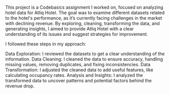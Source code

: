 This project is a Codebasics assignment I worked on, focused on analyzing hotel data for Atliq Hotel. The goal was to examine different datasets related to the hotel's performance, as it’s currently facing challenges in the market with declining revenue. By exploring, cleaning, transforming the data, and generating insights, I aimed to provide Atliq Hotel with a clear understanding of its issues and suggest strategies for improvement.

I followed these steps in my approach:

Data Exploration: I reviewed the datasets to get a clear understanding of the information.
Data Cleaning: I cleaned the data to ensure accuracy, handling missing values, removing duplicates, and fixing inconsistencies.
Data Transformation: I adjusted the cleaned data to add useful features, like calculating occupancy rates.
Analysis and Insights: I analyzed the transformed data to uncover patterns and potential factors behind the revenue drop.
